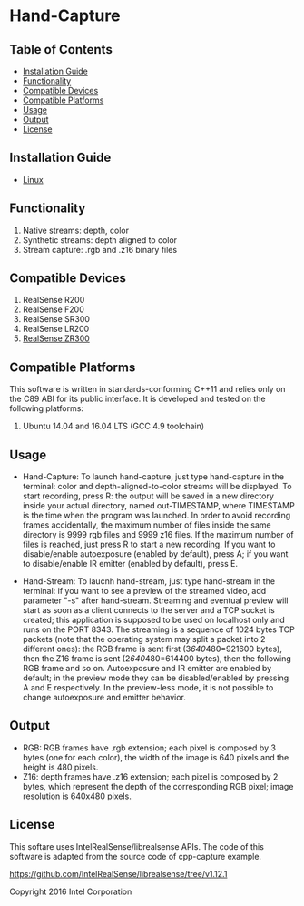 # Hand-Capture


## Table of Contents
* [Installation Guide](#installation-guide)
* [Functionality](#functionality)
* [Compatible Devices](#compatible-devices)
* [Compatible Platforms](#compatible-platforms)
* [Usage](#usage)
* [Output](#output)
* [License](#license)

## Installation Guide

* [Linux](./doc/installation.md)

## Functionality

1. Native streams: depth, color
2. Synthetic streams: depth aligned to color
3. Stream capture: .rgb and .z16 binary files

## Compatible Devices

1. RealSense R200
2. RealSense F200
3. RealSense SR300
4. RealSense LR200
5. [RealSense ZR300](https://newsroom.intel.com/chip-shots/intel-announces-tools-realsense-technology-development/)

## Compatible Platforms

This software is written in standards-conforming C++11 and relies only on the C89 ABI for its public interface. It is developed and tested on the following platforms:

1. Ubuntu 14.04 and 16.04 LTS (GCC 4.9 toolchain)

## Usage

* 	Hand-Capture: To launch hand-capture, just type hand-capture in the terminal: color and depth-aligned-to-color streams will be displayed.
	To start recording, press R: the output will be saved in a new directory inside your actual directory, named out-TIMESTAMP, where TIMESTAMP is the time when the program was launched.
	In order to avoid recording frames accidentally, the maximum number of files inside the same directory is 9999 rgb files and 9999 z16 files.
	If the maximum number of files is reached, just press R to start a new recording. If you want to disable/enable autoexposure (enabled by default), press A;
	if you want to disable/enable IR emitter (enabled by default), press E.

*	Hand-Stream: To laucnh hand-stream, just type hand-stream in the terminal: if you want to see a preview of the streamed video, add parameter "-s" after hand-stream.
	Streaming and eventual preview will start as soon as a client connects to the server and a TCP socket is created; this application is supposed to be used on localhost only and runs on the PORT 8343.
	The streaming is a sequence of 1024 bytes TCP packets (note that the operating system may split a packet into 2 different ones): the RGB frame is sent first (3*640*480=921600 bytes), 
	then the Z16 frame is sent (2*640*480=614400 bytes), then the following RGB frame and so on. Autoexposure and IR emitter are enabled by default; in the preview mode they can be disabled/enabled
	by pressing A and E respectively. In the preview-less mode, it is not possible to change autoexposure and emitter behavior.

## Output

*	RGB: RGB frames have .rgb extension; each pixel is composed by 3 bytes (one for each color), the width of the image is 640 pixels and the height is 480 pixels.
*	Z16: depth frames have .z16 extension; each pixel is composed by 2 bytes, which represent the depth of the corresponding RGB pixel; image resolution is 640x480 pixels.

## License

This softare uses IntelRealSense/librealsense APIs. The code of this software is adapted from the source code of cpp-capture example.

https://github.com/IntelRealSense/librealsense/tree/v1.12.1

Copyright 2016 Intel Corporation
